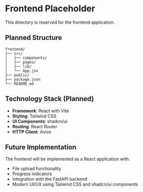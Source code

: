 # Frontend Placeholder

This directory is reserved for the frontend application.

## Planned Structure

```
frontend/
├── src/
│   ├── components/
│   ├── pages/
│   ├── lib/
│   └── App.jsx
├── public/
├── package.json
└── README.md
```

## Technology Stack (Planned)

- **Framework**: React with Vite
- **Styling**: Tailwind CSS
- **UI Components**: shadcn/ui
- **Routing**: React Router
- **HTTP Client**: Axios

## Future Implementation

The frontend will be implemented as a React application with:
- File upload functionality
- Progress indicators
- Integration with the FastAPI backend
- Modern UI/UX using Tailwind CSS and shadcn/ui components